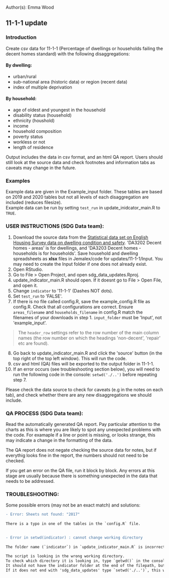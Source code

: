 Author(s): Emma Wood
## 11-1-1 update  
### Introduction
Create csv data for 11-1-1 (Percentage of dwellings or households failing the decent homes standard) with the following disaggregations:  
#### By dwelling:  
- urban/rural  
- sub-national area (historic data) or region (recent data)  
- index of multiple deprivation    
#### By household:  
- age of oldest and youngest in the household  
- disability status (household)  
- ethnicity (houshold)  
- income  
- household composition  
- poverty status   
- workless or not  
- length of residence  
  
Output includes the data in csv format, and an html QA report. Users should still look at the source data and check footnotes and information tabs as caveats may change in the future.  
  
### Examples
Example data are given in the Example_input folder. These tables are based on 2019 and 2020 tables but not all levels of each disaggregation are included (reduces filesize).    
Example data can be run by setting `test_run` in update_inidcator_main.R to `TRUE`.    
        
### USER INSTRUCTIONS (SDG Data team):  

1) Download the source data from the [Statistical data set on English Housing Survey data on dwelling condition and safety](https://www.gov.uk/government/statistical-data-sets/dwelling-condition-and-safety).
'DA3202 Decent homes - areas' is for dwellings, and 'DA3203 Decent homes - households is for households'. 
Save household and dwelling spreadsheets as **xlsx** files in Jemalex/code for updates/11-1-1/Input. You may need to create the Input folder if one does not already exist.  
2) Open RStudio.  
3) Go to File > Open Project, and open sdg_data_updates.Rproj.  
4) update_indicator_main.R should open. If it doesnt go to File > Open File, and open it.  
5) Change `indicator` to '11-1-1' (Dashes NOT dots).  
6) Set `test_run` to 'FALSE'.  
7) If there is no file called config.R, save the example_config.R file as config.R. Check that all configurations are correct. Ensure `areas_filename` and `households_filename` in config.R match the filenames of your downloads in step 1. `input_folder` must be 'Input', not 'example_input'.    
> The `header_row` settings refer to the row number of the main column names (the row number on which the headings 'non-decent', 'repair' etc are found).  
8) Go back to update_indicator_main.R and click the 'source' button (in the top right of the top left window). This will run the code.  
9) csv and html (QA) files will be exported to the output folder in 11-1-1.  
10) If an error occurs (see troubleshooting section below), you will need to run the following code in the console: `setwd('./..')` before repeating step 7.  
  
Please check the data source to check for caveats (e.g in the notes on each tab), and check whether there are any new disaggregations we should include.
  
### QA PROCESS (SDG Data team):
Read the automatically generated QA report. Pay particular attention to the charts as this is where you are likely to spot any unexpected problems with the code. For
examaple if a line or point is missing, or looks strange, this may indicate a change in the formatting of the data.  
  
The QA report does not negate checking the source data for notes, but if everythig looks fine in the report, the numbers should not need to be checked.  
  
If you get an error on the QA file, run it block by block. Any errors at this stage are usually because there is something unexpected in the data that needs to be addressed.  

### TROUBLESHOOTING:
Some possible errors (may not be an exact match) and solutions:    
  
```diff
- Error: Sheets not found: "2017"  
  
There is a typo in one of the tables in the `config.R` file.
  
```
    
```diff
- Error in setwd(indicator) : cannot change working directory
  
The folder name (`indicator`) in `update_indicator_main.R` is incorrectly typed. OR    
  
The script is looking in the wrong working directory. 
To check which directory it is looking in, type `getwd()` in the console and hit enter.
It should not have the indicator folder at the end of the filepath, but should end with 'sdg_data_updates'. 
If it does not end with 'sdg_data_updates' type `setwd('./..')`, this will make R look in the directory above.

```
